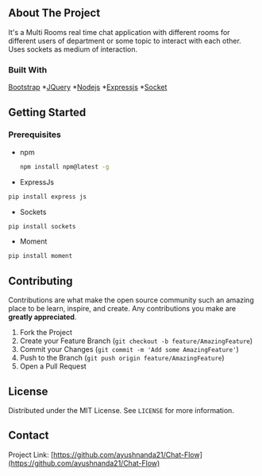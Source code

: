 ## About The Project
It's a Multi Rooms real time chat application with different rooms for different users of department or some topic to interact with each other. Uses sockets as medium of interaction.

### Built With
[Bootstrap](https://getbootstrap.com)
*[JQuery](https://jquery.com)
*[Nodejs](https://nodejs.org/en/)
*[Expressjs](https://expressjs.com/)
*[Socket](https://socket.io/)

<!-- GETTING STARTED -->
## Getting Started

### Prerequisites
* npm
  ```sh
  npm install npm@latest -g
  ```
  
 * ExpressJs
  ```sh
  pip install express js
  ```
  
  * Sockets
  ```sh
  pip install sockets
  ```
  
  * Moment
  ```sh
  pip install moment
  ```
<!-- CONTRIBUTING -->
## Contributing

Contributions are what make the open source community such an amazing place to be learn, inspire, and create. Any contributions you make are **greatly appreciated**.

1. Fork the Project
2. Create your Feature Branch (`git checkout -b feature/AmazingFeature`)
3. Commit your Changes (`git commit -m 'Add some AmazingFeature'`)
4. Push to the Branch (`git push origin feature/AmazingFeature`)
5. Open a Pull Request
<!-- LICENSE -->
## License

Distributed under the MIT License. See `LICENSE` for more information.

<!-- CONTACT -->
## Contact

Project Link: [https://github.com/ayushnanda21/Chat-Flow](https://github.com/ayushnanda21/Chat-Flow)
